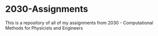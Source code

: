 # 2030-Assignments
This is a repository of all of my assignments from 2030 - Computational Methods for Physicists and Engineers
